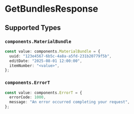# GetBundlesResponse


## Supported Types

### `components.MaterialBundle`

```typescript
const value: components.MaterialBundle = {
  uuid: "123e4567-6b5c-4a8a-a5fd-231b20779f5b",
  editDate: "2025-08-01 12:00:00",
  itemNumber: "<value>",
};
```

### `components.ErrorT`

```typescript
const value: components.ErrorT = {
  errorCode: 1000,
  message: "An error occurred completing your request",
};
```

